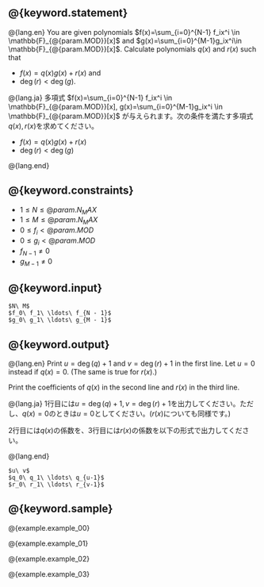 ## @{keyword.statement}

@{lang.en}
You are given polynomials $f(x)=\sum_{i=0}^{N-1} f_ix^i \in \mathbb{F}_{@{param.MOD}}[x]$ and $g(x)=\sum_{i=0}^{M-1}g_ix^i\in \mathbb{F}_{@{param.MOD}}[x]$. Calculate polynomials $q(x)$ and $r(x)$ such that 

- $f(x) = q(x)g(x) + r(x)$ and 
- $\deg(r) \lt \deg(g)$. 

@{lang.ja}
多項式 $f(x)=\sum_{i=0}^{N-1} f_ix^i \in \mathbb{F}_{@{param.MOD}}[x], g(x)=\sum_{i=0}^{M-1}g_ix^i \in \mathbb{F}_{@{param.MOD}}[x]$ が与えられます。次の条件を満たす多項式$q(x),r(x)$を求めてください。

- $f(x) = q(x)g(x) + r(x)$
- $\deg(r) \lt \deg(g)$

@{lang.end}

## @{keyword.constraints}

- $1 \leq N \leq @{param.N_MAX}$
- $1 \leq M \leq @{param.N_MAX}$
- $0 \leq f_i < @{param.MOD}$
- $0 \leq g_i < @{param.MOD}$
- $f_{N-1} \neq 0$
- $g_{M-1} \neq 0$  

## @{keyword.input}

```
$N\ M$
$f_0\ f_1\ \ldots\ f_{N - 1}$
$g_0\ g_1\ \ldots\ g_{M - 1}$
```

## @{keyword.output}

@{lang.en}
Print $u=\deg(q)+1$ and $v=\deg(r)+1$ in the first line. Let $u = 0$ instead if $q(x) = 0$. (The same is true for $r(x)$.)

Print the coefficients of $q(x)$ in the second line and $r(x)$ in the third line.

@{lang.ja}
1行目には$u = \deg(q) + 1, v = \deg(r) + 1$を出力してください。ただし、$q(x) = 0$のときは$u = 0$としてください。($r(x)$についても同様です。)

2行目には$q(x)$の係数を、3行目には$r(x)$の係数を以下の形式で出力してください。

@{lang.end}

```
$u\ v$
$q_0\ q_1\ \ldots\ q_{u-1}$
$r_0\ r_1\ \ldots\ r_{v-1}$
```

## @{keyword.sample}

@{example.example_00}

@{example.example_01}

@{example.example_02}

@{example.example_03}
